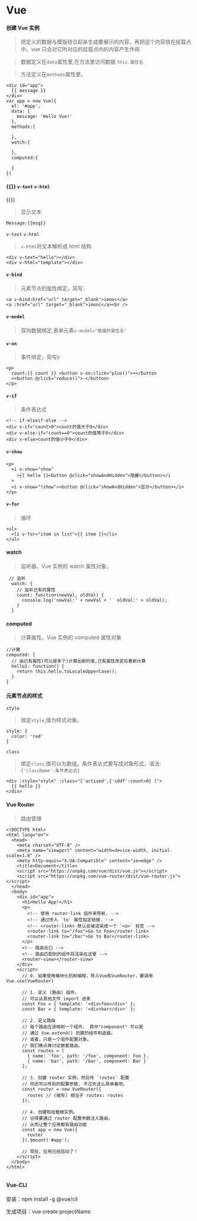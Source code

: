 # Vue

#### 创建 Vue 实例

> 把定义的数据与模版结合起来生成要展示的内容，再把这个内容放在挂载点中。vue 只会对它所对应的挂载点内的内容产生作用.

> 数据定义在`data`属性里,在方法里访问数据 `this.属性名`

> 方法定义在`methods`属性里。

```
<div id="app">
  {{ message }}
</div>
var app = new Vue({
  el: '#app',
  data: {
    message: 'Hello Vue!'
  },
  methods:{

  },
  watch:{

  },
  computed:{

  }
})

```

#### \{\{\}\} `v-text` `v-html`

\{\{\}\}

> 显示文本

<code><span>Message:\{\{msg\}\}</span></code>

`v-text` `v-html`

> `v-html`将文本解析成 html 结构

```
<div v-text="hello"></div>
<div v-html="template"></div>
```

#### `v-bind`

> 元素节点的属性绑定，简写`:`

```
<a v-bind:href="url" target="_blank">imooc</a>
<a :href="url" target="_blank">imooc</a><br />
```

#### `v-model`

> 双向数据绑定,表单元素`v-model="数据的属性名"`

#### `v-on`

> 事件绑定，简写`@`

```
<p>
  count:{{ count }} <button v-on:click="plus()">+</button
  ><button @click="reduce()">-</button>
</p>

```

#### `v-if`

> 条件表达式

```
<!-- if-elseif-else -->
<div v-if="count>0">count的值大于0</div>
<div v-else-if="count==0">count的值等于0</div>
<div v-else>count的值小于0</div>
```

#### `v-show`

```
<p>
  <i v-show="show"
    >{{ hello }}<button @click="showAndHidden">隐藏</button></i
  >
  <i v-show="!show"><button @click="showAndHidden">显示</button></i>
</p>
```

#### `v-for`

> 循环

```
<ul>
  <li v-for="item in list">{{ item }}</li>
</ul>
```

#### watch

> 监听器，Vue 实例的 watch 属性对象，

```
 // 监听
  watch: {
    // 监听已有的属性
    count: function(newVal, oldVal) {
      console.log('newVal:' + newVal + '  oldVal:' + oldVal);
    }
  }
```

#### computed

> 计算属性，Vue 实例的 computed 属性对象

```
//计算
computed: {
  // 由已有属性(可以是多个)计算出新的值,已有属性改变后重新计算
  hello1: function() {
    return this.hello.toLocaleUpperCase();
  }
}
```

#### 元素节点的样式

`style`

> 绑定`style`,值为样式对象。

```
style: {
  color: 'red'
}
```

`class`

> 绑定`class`,值可以为数组。条件表达式要写成对象形式，语法:`{'className':条件表达式}`

```
<div :style="style" :class="['actived',{'sddf':count>0} ]">
  {{ hello }}
</div>
```

#### Vue Router

> 路由管理

```
<!DOCTYPE html>
<html lang="en">
  <head>
    <meta charset="UTF-8" />
    <meta name="viewport" content="width=device-width, initial-scale=1.0" />
    <meta http-equiv="X-UA-Compatible" content="ie=edge" />
    <title>Document</title>
    <script src="https://unpkg.com/vue/dist/vue.js"></script>
    <script src="https://unpkg.com/vue-router/dist/vue-router.js"></script>
  </head>
  <body>
    <div id="app">
      <h1>Hello App!</h1>
      <p>
        <!-- 使用 router-link 组件来导航. -->
        <!-- 通过传入 `to` 属性指定链接. -->
        <!-- <router-link> 默认会被渲染成一个 `<a>` 标签 -->
        <router-link to="/foo">Go to Foo</router-link>
        <router-link to="/bar">Go to Bar</router-link>
      </p>
      <!-- 路由出口 -->
      <!-- 路由匹配到的组件将渲染在这里 -->
      <router-view></router-view>
    </div>
    <script>
      // 0. 如果使用模块化机制编程，导入Vue和VueRouter，要调用 Vue.use(VueRouter)

      // 1. 定义 (路由) 组件。
      // 可以从其他文件 import 进来
      const Foo = { template: '<div>foo</div>' };
      const Bar = { template: '<div>bar</div>' };

      // 2. 定义路由
      // 每个路由应该映射一个组件。 其中"component" 可以是
      // 通过 Vue.extend() 创建的组件构造器，
      // 或者，只是一个组件配置对象。
      // 我们晚点再讨论嵌套路由。
      const routes = [
        { name: 'foo', path: '/foo', component: Foo },
        { name: 'bar', path: '/bar', component: Bar }
      ];

      // 3. 创建 router 实例，然后传 `routes` 配置
      // 你还可以传别的配置参数, 不过先这么简单着吧。
      const router = new VueRouter({
        routes // (缩写) 相当于 routes: routes
      });

      // 4. 创建和挂载根实例。
      // 记得要通过 router 配置参数注入路由，
      // 从而让整个应用都有路由功能
      const app = new Vue({
        router
      }).$mount('#app');

      // 现在，应用已经启动了！
    </script>
  </body>
</html>


```

#### Vue-CLI

安装：npm install -g @vue/cli

生成项目：vue create projectName

